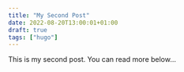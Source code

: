 ```yaml
---
title: "My Second Post"
date: 2022-08-20T13:00:01+01:00
draft: true
tags: ["hugo"]
---
```


This is my second post. You can read more below...

